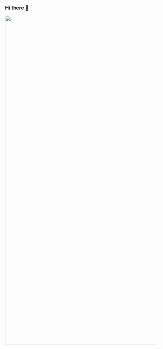 ### Hi there 👋
<p align="center">

  <img width="1920" height="1080" src="[0bc5f4df3f6ef4ab3c08486941d724b0](https://user-images.githubusercontent.com/87321166/213805752-aefd0768-492d-4606-804f-f33c1f376ef2.jpg)">
  
</p>


<!--
**MarzanIvan/MarzanIvan** is a ✨ _special_ ✨ repository because its `README.md` (this file) appears on your GitHub profile.

Here are some ideas to get you started:

- 🔭 I’m currently working on ...
- 🌱 I’m currently learning ...
- 👯 I’m looking to collaborate on ...
- 🤔 I’m looking for help with ...
- 💬 Ask me about ...
- 📫 How to reach me: ...
- 😄 Pronouns: ...
- ⚡ Fun fact: ...
-->

